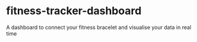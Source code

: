 # fitness-tracker-dashboard
A dashboard to connect your fitness bracelet and visualise your data in real time
